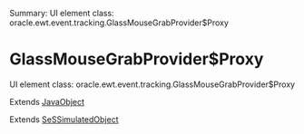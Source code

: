 Summary: UI element class: oracle.ewt.event.tracking.GlassMouseGrabProvider$Proxy

# GlassMouseGrabProvider$Proxy

UI element class: oracle.ewt.event.tracking.GlassMouseGrabProvider$Proxy

Extends [JavaObject](JavaObject.md)

Extends [SeSSimulatedObject](SeSSimulatedObject.md)



